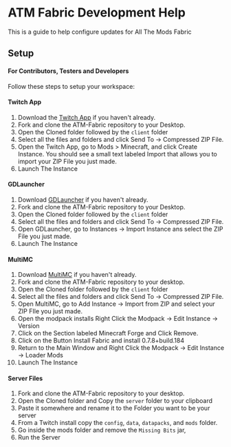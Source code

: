 # ATM Fabric Development Help

This is a guide to help configure updates for All The Mods Fabric

## Setup 

#### For Contributors, Testers and Developers
Follow these steps to setup your workspace:

#### Twitch App
1) Download the [Twitch App](https://www.twitch.tv/downloads) if you haven't already.
2) Fork and clone the ATM-Fabric repository to your Desktop.
3) Open the Cloned folder followed by the `client` folder
4) Select all the files and folders and click Send To -> Compressed ZIP File.
5) Open the Twitch App, go to Mods > Minecraft, and click Create Instance. You should see a small text labeled Import that allows you to import your ZIP File you just made.
6) Launch The Instance


#### GDLauncher
1) Download [GDLauncher](https://github.com/gorilla-devs/GDLauncher/releases) if you haven't already.
2) Fork and clone the ATM-Fabric repository to your Desktop.
3) Open the Cloned folder followed by the `client` folder
4) Select all the files and folders and click Send To -> Compressed ZIP File.
5) Open GDLauncher, go to Instances -> Import Instance ans select the ZIP File you just made.
6) Launch The Instance

#### MultiMC
1) Download [MultiMC](https://multimc.org) if you haven't already.
2) Fork and clone the ATM-Fabric repository to your desktop.
3) Open the Cloned folder followed by the `client` folder
4) Select all the files and folders and click Send To -> Compressed ZIP File.
5) Open MultiMC, go to Add Instance -> Import from ZIP and select your ZIP FIle you just made.
6) Open the modpack installs Right Click the Modpack -> Edit Instance -> Version
7) Click on the Section labeled Minecraft Forge and Click Remove.
8) Click on the Button Install Fabric and install 0.7.8+build.184
9) Return to the Main Window and Right Click the Modpack -> Edit Instance -> Loader Mods
10) Launch The Instance

#### Server Files
1) Fork and clone the ATM-Fabric repository to your desktop.
2) Open the Cloned folder and Copy the `server` folder to your clipboard
3) Paste it somewhere and rename it to the Folder you want to be your server
4) From a Twitch install copy the `config`, `data`, `datapacks`, and `mods` folder.
5) Go inside the mods folder and remove the `Missing Bits` jar,
6) Run the Server

